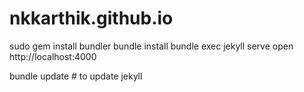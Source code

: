 # nkkarthik.github.io

sudo gem install bundler
bundle install
bundle exec jekyll serve
open http://localhost:4000

bundle update # to update jekyll

